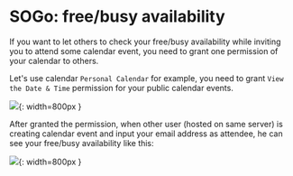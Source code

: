 # SOGo: free/busy availability

If you want to let others to check your free/busy availability while inviting
you to attend some calendar event, you need to grant one permission of your
calendar to others.

Let's use calendar `Personal Calendar` for example, you need to grant
`View the Date & Time` permission for your public calendar events.

![](./images/sogo/free.busy/grant.permission.png){: width=800px }

After granted the permission, when other user (hosted on same server) is
creating calendar event and input your email address as attendee, he can see
your free/busy availability like this:

![](./images/sogo/free.busy/check.availability.png){: width=800px }
